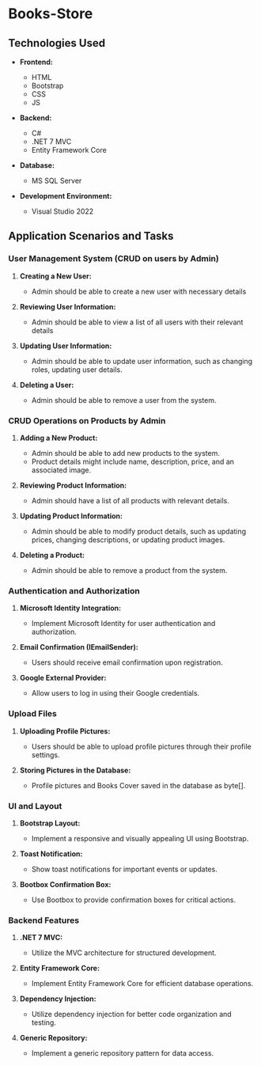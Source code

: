 # Books-Store

## Technologies Used

- **Frontend:**
  - HTML
  - Bootstrap
  - CSS
  - JS

- **Backend:**
  - C#
  - .NET 7 MVC
  - Entity Framework Core

- **Database:**
  - MS SQL Server

- **Development Environment:**
  - Visual Studio 2022

## Application Scenarios and Tasks
### User Management System (CRUD on users by Admin)

1. **Creating a New User:**
   - Admin should be able to create a new user with necessary details

2. **Reviewing User Information:**
   - Admin should be able to view a list of all users with their relevant details

3. **Updating User Information:**
   - Admin should be able to update user information, such as changing roles, updating user details.

4. **Deleting a User:**
   - Admin should be able to remove a user from the system.

### CRUD Operations on Products by Admin

1. **Adding a New Product:**
   - Admin should be able to add new products to the system.
   - Product details might include name, description, price, and an associated image.

2. **Reviewing Product Information:**
   - Admin should have a list of all products with relevant details.

3. **Updating Product Information:**
   - Admin should be able to modify product details, such as updating prices, changing descriptions, or updating product images.

4. **Deleting a Product:**
   - Admin should be able to remove a product from the system.

### Authentication and Authorization

1. **Microsoft Identity Integration:**
   - Implement Microsoft Identity for user authentication and authorization.

2. **Email Confirmation (IEmailSender):**
   - Users should receive email confirmation upon registration.

3. **Google External Provider:**
   - Allow users to log in using their Google credentials.

### Upload Files

1. **Uploading Profile Pictures:**
   - Users should be able to upload profile pictures through their profile settings.

2. **Storing Pictures in the Database:**
   - Profile pictures and Books Cover saved in the database as byte[].

### UI and Layout

1. **Bootstrap Layout:**
   - Implement a responsive and visually appealing UI using Bootstrap.

2. **Toast Notification:**
   - Show toast notifications for important events or updates.

3. **Bootbox Confirmation Box:**
   - Use Bootbox to provide confirmation boxes for critical actions.

### Backend Features

1. **.NET 7 MVC:**
   - Utilize the MVC architecture for structured development.

2. **Entity Framework Core:**
   - Implement Entity Framework Core for efficient database operations.

3. **Dependency Injection:**
   - Utilize dependency injection for better code organization and testing.

4. **Generic Repository:**
   - Implement a generic repository pattern for data access.
